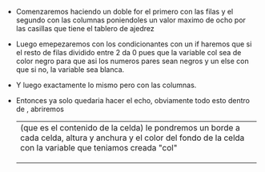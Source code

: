 - Comenzaremos haciendo un doble for el primero con las filas y el segundo con las columnas poniendoles un valor maximo de ocho por las casillas que tiene el tablero de ajedrez

- Luego emepezaremos con los condicionantes con un if haremos que si el resto de filas dividido entre 2 da 0 pues que la variable col sea de color negro
para que asi los numeros pares sean negros y un else con que si no, la variable sea blanca.

- Y luego exactamente lo mismo pero con las columnas.

- Entonces ya solo quedaria hacer el echo, obviamente todo esto dentro de <table>,
abriremos <td> (que es el contenido de la celda) le pondremos un borde a cada celda, altura y anchura y el color del fondo de la celda con la variable que teniamos creada "col"
